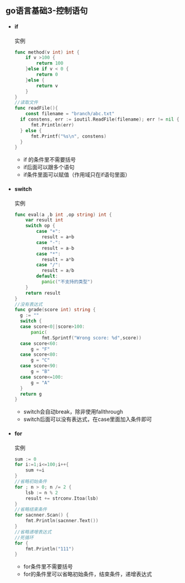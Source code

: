 ## go语言基础3-控制语句

* #### if

  

  实例

  ```go
  func method(v int) int {
      if v >100 {
          return 100
      }else if v < 0 {
          return 0
      }else {
          return v
      }
  }
  //读取文件
  func readFile(){
      const filename = "branch/abc.txt"
  	if constens, err := ioutil.ReadFile(filename); err != nil {
  		fmt.Println(err)
  	} else {
  		fmt.Printf("%s\n", constens)
  	}
  }
  ```

  

  * if 的条件里不需要括号
  * if后面可以跟多个语句
  * if条件里面可以赋值（作用域只在if语句里面）

* #### switch

  实例

  ```go
  func eval(a ,b int ,op string) int {
      var result int 
      switch op {
          case "+":
          	result = a+b
          case "-":
          	result = a-b
          case "*":
          	result = a*b
          case "/":
          	result = a/b
          default:
          	panic("不支持的类型")
      }
      return result
  }
  //没有表达式
  func grade(score int) string {
  	g := ""
  	switch {
  	case score<0||score>100:
  		panic(
  			fmt.Sprintf("Wrong score: %d",score))
  	case score<60:
  		g = "F"
  	case score<80:
  		g = "C"
  	case score<90:
  		g = "B"
  	case score<=100:
  		g = "A"
  	}
  	return g
  }
  ```

  

  * switch会自动break，除非使用fallthrough
  * switch后面可以没有表达式，在case里面加入条件即可

* #### for

  

  实例

  ```go
  sum := 0
  for i:=1;i<=100;i++{
      sum +=i
  }
  //省略初始条件
  for ; n > 0; n /= 2 {
      lsb := n % 2
      result += strconv.Itoa(lsb)
  }
  //省略结束条件
  for sacnner.Scan() {
      fmt.Println(sacnner.Text())
  }
  //省略递增表达式
  //死循环
  for {
      fmt.Println("111")
  }
  ```

  

  * for条件里不需要括号
  * for的条件里可以省略初始条件，结束条件，递增表达式